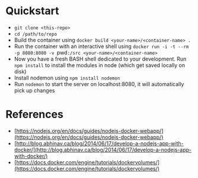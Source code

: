 # Quickstart
* `git clone <this-repo>`
* `cd /path/to/repo`
* Build the container using `docker build <your-name>/<container-name> .`
* Run the container with an interactive shell using `docker run -i -t --rm -p 8080:8080 -v `pwd`:/src <your-name>/<container-name>`
* Now you have a fresh BASH shell dedicated to your development. Run `npm install` to install the modules in node (which get saved locally on disk)
* Install nodemon using `npm install nodemon`
* Run `nodemon` to start the server on localhost:8080, it will automatically pick up changes

# References

* [https://nodejs.org/en/docs/guides/nodejs-docker-webapp/](https://nodejs.org/en/docs/guides/nodejs-docker-webapp/)
* [http://blog.abhinav.ca/blog/2014/06/17/develop-a-nodejs-app-with-docker/](http://blog.abhinav.ca/blog/2014/06/17/develop-a-nodejs-app-with-docker/)
* [https://docs.docker.com/engine/tutorials/dockervolumes/](https://docs.docker.com/engine/tutorials/dockervolumes/)